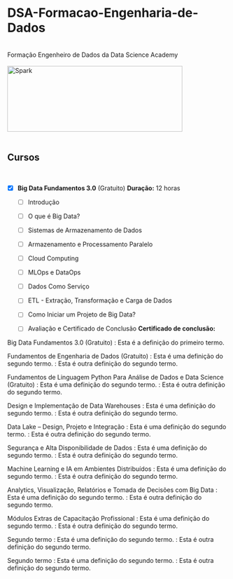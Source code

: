 # DSA-Formacao-Engenharia-de-Dados

<br />
Formação Engenheiro de Dados da Data Science Academy
<br /><br />

<img src="https://lwfiles000.mycourse.app/datascienceacademy-public/theme/576805b3a61ff489f4aeaa266b79204d.png" alt="Spark" style="height: 150px; width:400px;"/>

<br />
<br />


## Cursos
<br />

- [x] **Big Data Fundamentos 3.0**  (Gratuito)
    **Duração:** 12 horas
    - [ ] Introdução
    - [ ] O que é Big Data?
    - [ ] Sistemas de Armazenamento de Dados
    - [ ] Armazenamento e Processamento Paralelo
    - [ ] Cloud Computing
    - [ ] MLOps e DataOps
    - [ ] Dados Como Serviço
    - [ ] ETL - Extração, Transformação e Carga de Dados
    - [ ] Como Iniciar um Projeto de Big Data?
    - [ ] Avaliação e Certificado de Conclusão
**Certificado de conclusão:**


Big Data Fundamentos 3.0  (Gratuito)
: Esta é a definição do primeiro termo.

Fundamentos de Engenharia de Dados (Gratuito)
: Esta é uma definição do segundo termo.
: Esta é outra definição do segundo termo.

Fundamentos de Linguagem Python Para Análise de Dados e Data Science (Gratuito)
: Esta é uma definição do segundo termo.
: Esta é outra definição do segundo termo.

Design e Implementação de Data Warehouses
: Esta é uma definição do segundo termo.
: Esta é outra definição do segundo termo.

Data Lake – Design, Projeto e Integração
: Esta é uma definição do segundo termo.
: Esta é outra definição do segundo termo.

Segurança e Alta Disponibilidade de Dados
: Esta é uma definição do segundo termo.
: Esta é outra definição do segundo termo.

Machine Learning e IA em Ambientes Distribuídos
: Esta é uma definição do segundo termo.
: Esta é outra definição do segundo termo.

Analytics, Visualização, Relatórios e Tomada de Decisões com Big Data
: Esta é uma definição do segundo termo.
: Esta é outra definição do segundo termo.


Módulos Extras de Capacitação Profissional
: Esta é uma definição do segundo termo.
: Esta é outra definição do segundo termo.


Segundo termo
: Esta é uma definição do segundo termo.
: Esta é outra definição do segundo termo.


Segundo termo
: Esta é uma definição do segundo termo.
: Esta é outra definição do segundo termo.